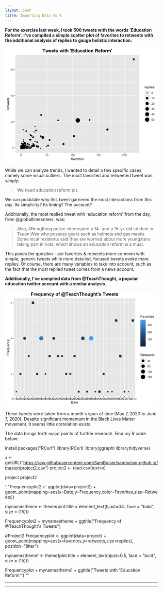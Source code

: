 ```yaml
---
layout: post
title: Importing Data to R
---
```


**For the exercise last week, I took 500 tweets with the words 'Education Reform'. I've compiled a simple scatter plot of favorites to retweets with the additional analysis of replies to gauge holistic interaction.**

![](/images/Tweets%20with%20'Education%20Reform'.png)

While we can analyze trends, I wanted to detail a few specific cases, namely some visual outliers.
The most favorited and retweeted tweet was _simply_:
>We need education reform pls

We can postulate why this tweet garnered the most interactions from this day. Its simplicity? Its timing? The account?

Additionally, the most replied tweet with 'education reform' from the day, from @globaltimesnews, was:
>Also, #HongKong police intercepted a 14- and a 15-yr-old student in Tsuen Wan who possess gears such as helmets and gas masks. Some local residents said they are worried about more youngsters taking part in riots, which shows an education reform is a must.

This poses the question - are favorites & retweets more common with simple, generic tweets while more detailed, focused tweets evoke more replies.
Of course, there are many variables to take into account, such as the fact that the most replied tweet comes from a news account.

**Additionally, I've compiled data from @TeachThought, a popular education twitter account with a similar analysis.**

![](/images/Teach%20Thoughts%20Tweets%20Final.png)

These tweets were taken from a month's span of time (May 7, 2020 to June 7, 2020). Despite significant momentum in the Black Lives Matter movement, it seems little correlation exists.

The data brings forth major points of further research. Find my R code below:

  install.packages("RCurl")
  library(RCurl)
  library(ggraph)
  library(tidyverse)

  x <- getURL("https://raw.githubusercontent.com/SamBoiser/samboiser.github.io/master/project2.csv")
    project2 <- read.csv(text=x)

  project
  project2
  
'''
  Frequencyplot2 <- ggplot(data=project2) +
    geom_point(mapping=aes(x=Date,y=Frequency,color=Favorites,size=Retweets))

  mynamestheme <- theme(plot.title = element_text(hjust=0.5, face = "bold", size = (15)))
                     
  Frequencyplot2 + mynamestheme + ggtitle("Frequency of @TeachThought's Tweets")

  #Project2
  Frequencyplot <- ggplot(data=project) +
    geom_point(mapping=aes(x=favorites,y=retweets,size=replies), position="jitter")

  mynamestheme1 <- theme(plot.title = element_text(hjust=0.5, face = "bold", size = (15)))

  Frequencyplot + mynamestheme1 + ggtitle("Tweets with 'Education Reform'")
'''
  
---
***
